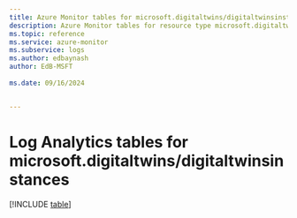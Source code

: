 ```yaml
---
title: Azure Monitor tables for microsoft.digitaltwins/digitaltwinsinstances
description: Azure Monitor tables for resource type microsoft.digitaltwins/digitaltwinsinstances
ms.topic: reference
ms.service: azure-monitor
ms.subservice: logs
ms.author: edbaynash
author: EdB-MSFT
   
ms.date: 09/16/2024


---
```


# Log Analytics tables for microsoft.digitaltwins/digitaltwinsinstances  

[!INCLUDE [table](~/reusable-content/ce-skilling/azure/includes/azure-monitor/reference/tables/microsoft-digitaltwins_digitaltwinsinstances-include.md)]

